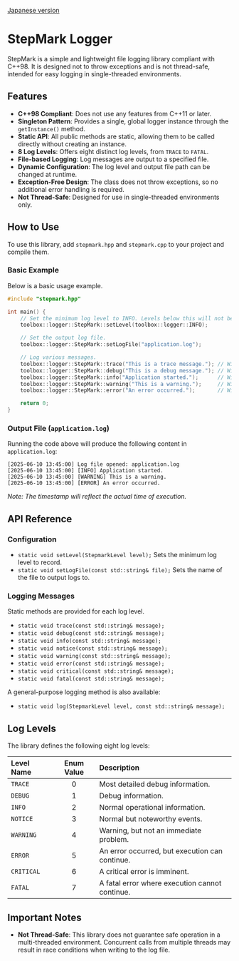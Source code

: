 [Japanese version](README.ja.md)

# StepMark Logger

StepMark is a simple and lightweight file logging library compliant with C++98. It is designed not to throw exceptions and is not thread-safe, intended for easy logging in single-threaded environments.

## Features

* **C++98 Compliant**: Does not use any features from C++11 or later.
* **Singleton Pattern**: Provides a single, global logger instance through the `getInstance()` method.
* **Static API**: All public methods are static, allowing them to be called directly without creating an instance.
* **8 Log Levels**: Offers eight distinct log levels, from `TRACE` to `FATAL`.
* **File-based Logging**: Log messages are output to a specified file.
* **Dynamic Configuration**: The log level and output file path can be changed at runtime.
* **Exception-Free Design**: The class does not throw exceptions, so no additional error handling is required.
* **Not Thread-Safe**: Designed for use in single-threaded environments only.

## How to Use

To use this library, add `stepmark.hpp` and `stepmark.cpp` to your project and compile them.

### Basic Example

Below is a basic usage example.

```cpp
#include "stepmark.hpp"

int main() {
    // Set the minimum log level to INFO. Levels below this will not be logged.
    toolbox::logger::StepMark::setLevel(toolbox::logger::INFO);

    // Set the output log file.
    toolbox::logger::StepMark::setLogFile("application.log");

    // Log various messages.
    toolbox::logger::StepMark::trace("This is a trace message."); // Will not be logged.
    toolbox::logger::StepMark::debug("This is a debug message."); // Will not be logged.
    toolbox::logger::StepMark::info("Application started.");      // Will be logged.
    toolbox::logger::StepMark::warning("This is a warning.");     // Will be logged.
    toolbox::logger::StepMark::error("An error occurred.");       // Will be logged.

    return 0;
}
```

### Output File (`application.log`)

Running the code above will produce the following content in `application.log`:

```log
[2025-06-10 13:45:00] Log file opened: application.log
[2025-06-10 13:45:00] [INFO] Application started.
[2025-06-10 13:45:00] [WARNING] This is a warning.
[2025-06-10 13:45:00] [ERROR] An error occurred.
```
*Note: The timestamp will reflect the actual time of execution.*

## API Reference

### Configuration

* `static void setLevel(StepmarkLevel level);`
    Sets the minimum log level to record.
* `static void setLogFile(const std::string& file);`
    Sets the name of the file to output logs to.

### Logging Messages

Static methods are provided for each log level.

* `static void trace(const std::string& message);`
* `static void debug(const std::string& message);`
* `static void info(const std::string& message);`
* `static void notice(const std::string& message);`
* `static void warning(const std::string& message);`
* `static void error(const std::string& message);`
* `static void critical(const std::string& message);`
* `static void fatal(const std::string& message);`

A general-purpose logging method is also available:

* `static void log(StepmarkLevel level, const std::string& message);`

## Log Levels

The library defines the following eight log levels:

| Level Name | Enum Value | Description |
| :--- | :---: | :--- |
| `TRACE` | 0 | Most detailed debug information. |
| `DEBUG` | 1 | Debug information. |
| `INFO` | 2 | Normal operational information. |
| `NOTICE` | 3 | Normal but noteworthy events. |
| `WARNING` | 4 | Warning, but not an immediate problem. |
| `ERROR` | 5 | An error occurred, but execution can continue. |
| `CRITICAL` | 6 | A critical error is imminent. |
| `FATAL` | 7 | A fatal error where execution cannot continue. |

## Important Notes

* **Not Thread-Safe**: This library does not guarantee safe operation in a multi-threaded environment. Concurrent calls from multiple threads may result in race conditions when writing to the log file.

<!-- ## License

This project is released under the MIT License. -->